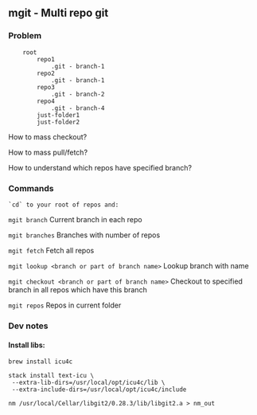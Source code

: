 ## mgit - Multi repo git

### Problem
```
    root
        repo1
            .git - branch-1
        repo2
            .git - branch-1
        repo3
            .git - branch-2
        repo4
            .git - branch-4
        just-folder1
        just-folder2
```

How to mass checkout?

How to mass pull/fetch?

How to understand which repos have specified branch?


### Commands
    `cd` to your root of repos and:
 
`mgit branch`  Current branch in each repo
   
`mgit branches` Branches with number of repos

`mgit fetch`  Fetch all repos

`mgit lookup <branch or part of branch name>` Lookup branch with name

`mgit checkout <branch or part of branch name>` Checkout to specified branch in all repos which have this branch

`mgit repos` Repos in current folder  

### Dev notes
#### Install libs:

`brew install icu4c`

```
stack install text-icu \
 --extra-lib-dirs=/usr/local/opt/icu4c/lib \
 --extra-include-dirs=/usr/local/opt/icu4c/include
```

```
nm /usr/local/Cellar/libgit2/0.28.3/lib/libgit2.a > nm_out
```
